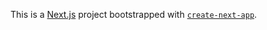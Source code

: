 This is a [Next.js](https://nextjs.org) project bootstrapped with [`create-next-app`](https://nextjs.org/docs/pages/api-reference/create-next-app).
